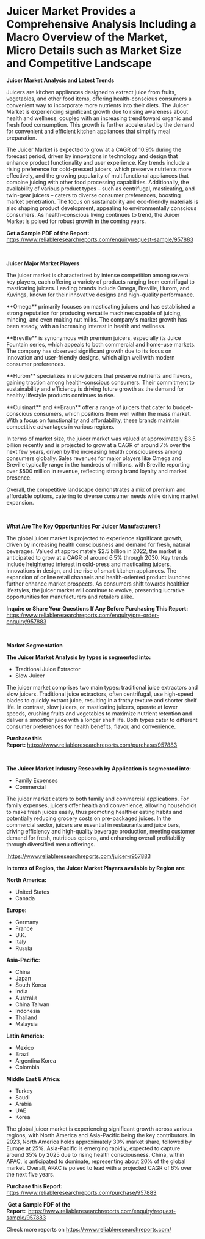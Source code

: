 <p><h1>Juicer Market Provides a Comprehensive Analysis Including a Macro Overview of the Market, Micro Details such as Market Size and Competitive Landscape</h1></p><p><strong>Juicer Market Analysis and Latest Trends</strong></p>
<p><p>Juicers are kitchen appliances designed to extract juice from fruits, vegetables, and other food items, offering health-conscious consumers a convenient way to incorporate more nutrients into their diets. The Juicer Market is experiencing significant growth due to rising awareness about health and wellness, coupled with an increasing trend toward organic and fresh food consumption. This growth is further accelerated by the demand for convenient and efficient kitchen appliances that simplify meal preparation.</p><p>The Juicer Market is expected to grow at a CAGR of 10.9% during the forecast period, driven by innovations in technology and design that enhance product functionality and user experience. Key trends include a rising preference for cold-pressed juicers, which preserve nutrients more effectively, and the growing popularity of multifunctional appliances that combine juicing with other food processing capabilities. Additionally, the availability of various product types – such as centrifugal, masticating, and twin-gear juicers – caters to diverse consumer preferences, boosting market penetration. The focus on sustainability and eco-friendly materials is also shaping product development, appealing to environmentally conscious consumers. As health-conscious living continues to trend, the Juicer Market is poised for robust growth in the coming years.</p></p>
<p><strong>Get a Sample PDF of the Report:&nbsp;</strong> <a href="https://www.reliableresearchreports.com/enquiry/request-sample/957883?utm_campaign=3349&utm_medium=2&utm_source=Github&utm_content=ia&utm_term=10042025&utm_id=juicer">https://www.reliableresearchreports.com/enquiry/request-sample/957883</a></p>
<p>&nbsp;</p>
<p><strong>Juicer Major Market Players</strong></p>
<p><p>The juicer market is characterized by intense competition among several key players, each offering a variety of products ranging from centrifugal to masticating juicers. Leading brands include Omega, Breville, Hurom, and Kuvings, known for their innovative designs and high-quality performance.</p><p>**Omega** primarily focuses on masticating juicers and has established a strong reputation for producing versatile machines capable of juicing, mincing, and even making nut milks. The company's market growth has been steady, with an increasing interest in health and wellness.</p><p>**Breville** is synonymous with premium juicers, especially its Juice Fountain series, which appeals to both commercial and home-use markets. The company has observed significant growth due to its focus on innovation and user-friendly designs, which align well with modern consumer preferences.</p><p>**Hurom** specializes in slow juicers that preserve nutrients and flavors, gaining traction among health-conscious consumers. Their commitment to sustainability and efficiency is driving future growth as the demand for healthy lifestyle products continues to rise.</p><p>**Cuisinart** and **Braun** offer a range of juicers that cater to budget-conscious consumers, which positions them well within the mass market. With a focus on functionality and affordability, these brands maintain competitive advantages in various regions.</p><p>In terms of market size, the juicer market was valued at approximately $3.5 billion recently and is projected to grow at a CAGR of around 7% over the next few years, driven by the increasing health consciousness among consumers globally. Sales revenues for major players like Omega and Breville typically range in the hundreds of millions, with Breville reporting over $500 million in revenue, reflecting strong brand loyalty and market presence. </p><p>Overall, the competitive landscape demonstrates a mix of premium and affordable options, catering to diverse consumer needs while driving market expansion.</p></p>
<p>&nbsp;</p>
<p><strong>What Are The Key Opportunities For Juicer Manufacturers?</strong></p>
<p><p>The global juicer market is projected to experience significant growth, driven by increasing health consciousness and demand for fresh, natural beverages. Valued at approximately $2.5 billion in 2022, the market is anticipated to grow at a CAGR of around 6.5% through 2030. Key trends include heightened interest in cold-press and masticating juicers, innovations in design, and the rise of smart kitchen appliances. The expansion of online retail channels and health-oriented product launches further enhance market prospects. As consumers shift towards healthier lifestyles, the juicer market will continue to evolve, presenting lucrative opportunities for manufacturers and retailers alike.</p></p>
<p><strong>Inquire or Share Your Questions If Any Before Purchasing This Report:</strong> <a href="https://www.reliableresearchreports.com/enquiry/pre-order-enquiry/957883?utm_campaign=3349&utm_medium=2&utm_source=Github&utm_content=ia&utm_term=10042025&utm_id=juicer">https://www.reliableresearchreports.com/enquiry/pre-order-enquiry/957883</a></p>
<p>&nbsp;</p>
<p><strong>Market Segmentation</strong></p>
<p><strong>The Juicer Market Analysis by types is segmented into:</strong></p>
<p><ul><li>Tradtional Juice Extractor</li><li>Slow Juicer</li></ul></p>
<p><p>The juicer market comprises two main types: traditional juice extractors and slow juicers. Traditional juice extractors, often centrifugal, use high-speed blades to quickly extract juice, resulting in a frothy texture and shorter shelf life. In contrast, slow juicers, or masticating juicers, operate at lower speeds, crushing fruits and vegetables to maximize nutrient retention and deliver a smoother juice with a longer shelf life. Both types cater to different consumer preferences for health benefits, flavor, and convenience.</p></p>
<p><strong>Purchase this Report:&nbsp;</strong><a href="https://www.reliableresearchreports.com/purchase/957883?utm_campaign=3349&utm_medium=2&utm_source=Github&utm_content=ia&utm_term=10042025&utm_id=juicer">https://www.reliableresearchreports.com/purchase/957883</a></p>
<p>&nbsp;</p>
<p><strong>The Juicer Market Industry Research by Application is segmented into:</strong></p>
<p><ul><li>Family Expenses</li><li>Commercial</li></ul></p>
<p><p>The juicer market caters to both family and commercial applications. For family expenses, juicers offer health and convenience, allowing households to make fresh juices easily, thus promoting healthier eating habits and potentially reducing grocery costs on pre-packaged juices. In the commercial sector, juicers are essential in restaurants and juice bars, driving efficiency and high-quality beverage production, meeting customer demand for fresh, nutritious options, and enhancing overall profitability through diversified menu offerings.</p></p>
<p><a href="https://www.reliableresearchreports.com/juicer-r957883?utm_campaign=3349&utm_medium=2&utm_source=Github&utm_content=ia&utm_term=10042025&utm_id=juicer">&nbsp;https://www.reliableresearchreports.com/juicer-r957883</a></p>
<p><strong>In terms of Region, the Juicer Market Players available by Region are:</strong></p>
<p>
    <p> <strong> North America: </strong>
        <ul>
            <li>United States</li>
            <li>Canada</li>
        </ul>
        </p> 
    <p> <strong> Europe: </strong>
        <ul>
            <li>Germany</li>
            <li>France</li>
            <li>U.K.</li>
            <li>Italy</li>
            <li>Russia</li>
        </ul>
        </p> 
    <p> <strong> Asia-Pacific: </strong>
        <ul>
            <li>China</li>
            <li>Japan</li>
            <li>South Korea</li>
            <li>India</li>
            <li>Australia</li>
            <li>China Taiwan</li>
            <li>Indonesia</li>
            <li>Thailand</li>
            <li>Malaysia</li>
        </ul>
        </p> 
    <p> <strong> Latin America: </strong>
        <ul>
            <li>Mexico</li>
            <li>Brazil</li>
            <li>Argentina Korea</li>
            <li>Colombia</li>
        </ul>
        </p> 
    <p> <strong> Middle East & Africa: </strong>
        <ul>
            <li>Turkey</li>
            <li>Saudi</li>
            <li>Arabia</li>
            <li>UAE</li>
            <li>Korea</li>
        </ul>
    </p>
    </p>
<p><p>The global juicer market is experiencing significant growth across various regions, with North America and Asia-Pacific being the key contributors. In 2023, North America holds approximately 30% market share, followed by Europe at 25%. Asia-Pacific is emerging rapidly, expected to capture around 35% by 2025 due to rising health consciousness. China, within APAC, is anticipated to dominate, representing about 20% of the global market. Overall, APAC is poised to lead with a projected CAGR of 6% over the next five years.</p></p>
<p><strong>Purchase this Report: </strong><a href="https://www.reliableresearchreports.com/purchase/957883?utm_campaign=3349&utm_medium=2&utm_source=Github&utm_content=ia&utm_term=10042025&utm_id=juicer">https://www.reliableresearchreports.com/purchase/957883</a></p>
<p>&nbsp;<strong>Get a Sample PDF of the Report:&nbsp;&nbsp;</strong><a href="https://www.reliableresearchreports.com/enquiry/request-sample/957883?utm_campaign=3349&utm_medium=2&utm_source=Github&utm_content=ia&utm_term=10042025&utm_id=juicer">https://www.reliableresearchreports.com/enquiry/request-sample/957883</a></p>
<p><strong></strong></p>
<p>Check more reports on <a href="https://www.reliableresearchreports.com/?utm_campaign=3349&utm_medium=2&utm_source=Github&utm_content=ia&utm_term=10042025&utm_id=juicer">https://www.reliableresearchreports.com/</a></p>